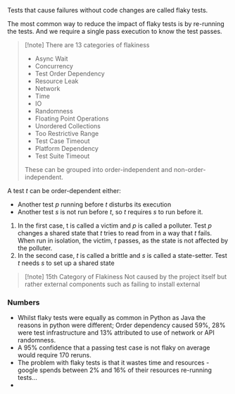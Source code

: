 Tests that cause failures without code changes are called flaky tests.

The most common way to reduce the impact of flaky tests is by re-running the tests. And we require a single pass execution to know the test passes.

>[!note] There are 13 categories of flakiness
>- Async Wait
>- Concurrency
>- Test Order Dependency 
>- Resource Leak 
>- Network 
>- Time 
>- IO
>- Randomness
>- Floating Point Operations
>- Unordered Collections
>- Too Restrictive Range 
>- Test Case Timeout
>- Platform Dependency
>- Test Suite Timeout
>
>These can be grouped into order-independent and non-order-independent.

A test $t$ can be order-dependent either:
- Another test $p$ running before $t$ disturbs its execution
- Another test $s$ is not run before $t$, so $t$ requires $s$ to run before it. 

1. In the first case, t is called a victim and $p$ is called a polluter. Test $p$ changes a shared state that $t$ tries to read from in a way that $t$ fails. When run in isolation, the victim, $t$ passes, as the state is not affected by the polluter. 
2. In the second case, $t$ is called a brittle and $s$ is called a state-setter. Test $t$ needs $s$ to set up a shared state

>[!note] 15th Category of Flakiness
>Not caused by the project itself but rather external components such as failing to install external



### Numbers
- Whilst flaky tests were equally as common in Python as Java the reasons in python were different; Order dependency caused 59%, 28% were test infrastructure and 13% attributed to use of network or API randomness.
- A 95% confidence that a passing test case is not flaky on average would require 170 reruns.
- The problem with flaky tests is that it wastes time and resources - google spends between 2% and 16% of their resources re-running tests...
- 